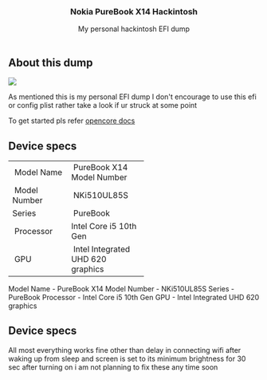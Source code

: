 <br/>
<p align="center">
  <h3 align="center">Nokia PureBook X14 Hackintosh </h3>

  <p align="center">
    My personal hackintosh EFI dump
    <br/>
    <br/>
  </p>
</p>



## About this dump

<img src="https://i.imgur.com/RB0v3Ad.png">


As mentioned this is my personal EFI dump I don't encourage to use this efi or config plist rather take a look if ur struck at some point

To get started pls refer  <a href="https://dortania.github.io/docs/">opencore docs</a>


## Device specs

<table style="width: 272px;">
<tbody>
<tr>
<td style="width: 117px;">&nbsp;Model Name</td>
<td style="width: 154px;">&nbsp;PureBook X14 Model Number</td>
</tr>
<tr>
<td style="width: 117px;">&nbsp;Model Number</td>
<td style="width: 154px;">&nbsp;NKi510UL85S</td>
</tr>
<tr>
<td style="width: 117px;">Series</td>
<td style="width: 154px;">&nbsp;PureBook</td>
</tr>
<tr>
<td style="width: 117px;">&nbsp;Processor</td>
<td style="width: 154px;">Intel Core i5 10th Gen&nbsp;</td>
</tr>
<tr>
<td style="width: 117px;">&nbsp;GPU</td>
<td style="width: 154px;">&nbsp;Intel Integrated UHD 620 graphics</td>
</tr>
</tbody>
</table>


Model Name - PureBook X14
Model Number - NKi510UL85S
Series -  PureBook
Processor  - Intel Core i5 10th Gen
GPU - Intel Integrated UHD 620 graphics






## Device specs

All most everything works fine other than delay in connecting wifi after waking up from sleep and screen is set to its minimum brightness for 30 sec after turning on i am not planning to fix these any time soon 

